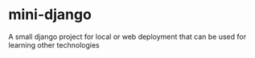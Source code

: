 # mini-django
A small django project for local or web deployment that can be used for learning other technologies
